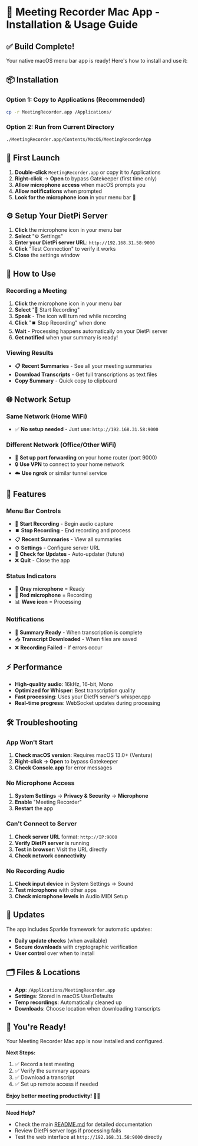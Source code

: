 # 🎤 Meeting Recorder Mac App - Installation & Usage Guide

## ✅ **Build Complete!**

Your native macOS menu bar app is ready! Here's how to install and use it:

## 📦 **Installation**

### Option 1: Copy to Applications (Recommended)
```bash
cp -r MeetingRecorder.app /Applications/
```

### Option 2: Run from Current Directory
```bash
./MeetingRecorder.app/Contents/MacOS/MeetingRecorderApp
```

## 🚀 **First Launch**

1. **Double-click** `MeetingRecorder.app` or copy it to Applications
2. **Right-click** → **Open** to bypass Gatekeeper (first time only)
3. **Allow microphone access** when macOS prompts you
4. **Allow notifications** when prompted
5. **Look for the microphone icon** in your menu bar 🎤

## ⚙️ **Setup Your DietPi Server**

1. **Click** the microphone icon in your menu bar
2. **Select** "⚙️ Settings"
3. **Enter your DietPi server URL**: `http://192.168.31.58:9000`
4. **Click** "Test Connection" to verify it works
5. **Close** the settings window

## 🎯 **How to Use**

### Recording a Meeting
1. **Click** the microphone icon in your menu bar
2. **Select** "🔴 Start Recording" 
3. **Speak** - The icon will turn red while recording
4. **Click** "⏹️ Stop Recording" when done
5. **Wait** - Processing happens automatically on your DietPi server
6. **Get notified** when your summary is ready!

### Viewing Results
- **📋 Recent Summaries** - See all your meeting summaries
- **Download Transcripts** - Get full transcriptions as text files
- **Copy Summary** - Quick copy to clipboard

## 🌐 **Network Setup**

### Same Network (Home WiFi)
- ✅ **No setup needed** - Just use: `http://192.168.31.58:9000`

### Different Network (Office/Other WiFi)
- 🔧 **Set up port forwarding** on your home router (port 9000)
- 🔒 **Use VPN** to connect to your home network
- ☁️ **Use ngrok** or similar tunnel service

## 🔧 **Features**

### Menu Bar Controls
- 🔴 **Start Recording** - Begin audio capture
- ⏹️ **Stop Recording** - End recording and process
- 📋 **Recent Summaries** - View all summaries
- ⚙️ **Settings** - Configure server URL
- 🔄 **Check for Updates** - Auto-updater (future)
- ❌ **Quit** - Close the app

### Status Indicators
- 🎤 **Gray microphone** = Ready
- 🔴 **Red microphone** = Recording
- 📊 **Wave icon** = Processing

### Notifications
- 📢 **Summary Ready** - When transcription is complete
- 📥 **Transcript Downloaded** - When files are saved
- ❌ **Recording Failed** - If errors occur

## ⚡ **Performance**

- **High-quality audio**: 16kHz, 16-bit, Mono
- **Optimized for Whisper**: Best transcription quality
- **Fast processing**: Uses your DietPi server's whisper.cpp
- **Real-time progress**: WebSocket updates during processing

## 🛠️ **Troubleshooting**

### App Won't Start
1. **Check macOS version**: Requires macOS 13.0+ (Ventura)
2. **Right-click → Open** to bypass Gatekeeper
3. **Check Console.app** for error messages

### No Microphone Access
1. **System Settings** → **Privacy & Security** → **Microphone**
2. **Enable** "Meeting Recorder"
3. **Restart** the app

### Can't Connect to Server
1. **Check server URL** format: `http://IP:9000`
2. **Verify DietPi server** is running
3. **Test in browser**: Visit the URL directly
4. **Check network connectivity**

### No Recording Audio
1. **Check input device** in System Settings → Sound
2. **Test microphone** with other apps
3. **Check microphone levels** in Audio MIDI Setup

## 🔄 **Updates**

The app includes Sparkle framework for automatic updates:
- **Daily update checks** (when available)
- **Secure downloads** with cryptographic verification
- **User control** over when to install

## 🗂️ **Files & Locations**

- **App**: `/Applications/MeetingRecorder.app`
- **Settings**: Stored in macOS UserDefaults
- **Temp recordings**: Automatically cleaned up
- **Downloads**: Choose location when downloading transcripts

## 🎉 **You're Ready!**

Your Meeting Recorder Mac app is now installed and configured. 

**Next Steps:**
1. ✅ Record a test meeting
2. ✅ Verify the summary appears
3. ✅ Download a transcript
4. ✅ Set up remote access if needed

**Enjoy better meeting productivity!** 🎤✨

---

**Need Help?**
- Check the main [README.md](README.md) for detailed documentation
- Review DietPi server logs if processing fails
- Test the web interface at `http://192.168.31.58:9000` directly 